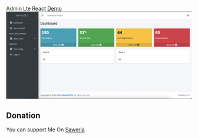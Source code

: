 Admin Lte React
<a href="[https://main--adminlte-react.netlify.app/](https://calm-granita-cb8b8e.netlify.app)"> Demo </a>
<img src="ss1.png">


## Donation
You can support Me On [Saweria](https://saweria.co/samsularifin05)
